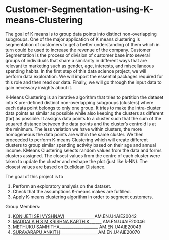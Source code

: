 # Customer-Segmentation-using-K-means-Clustering
The goal of K means is to group data points into distinct non-overlapping subgroups. One of the major application of K means clustering is segmentation of customers to get a better understanding of them which in turn could be used to increase the revenue of the company. Customer Segmentation is the process of division of customer base into several groups of individuals that share a similarity in different ways that are relevant to marketing such as gender, age, interests, and miscellaneous spending habits. In the first step of this data science project, we will perform data exploration. We will import the essential packages required for this role and then read our data. Finally, we will go through the input data to gain necessary insights about it.

K-Means Clustering is an iterative algorithm that tries to partition the dataset into K pre-defined distinct non-overlapping subgroups (clusters) where each data point belongs to only one group. It tries to make the intra-cluster data points as similar as possible while also keeping the clusters as different (far) as possible. It assigns data points to a cluster such that the sum of the squared distance between the data points and the cluster’s centroid is at the minimum. The less variation we have within clusters, the more homogeneous the data points are within the same cluster. We then proceeded to perform K-means Clustering which will create different clusters to group similar spending activity based on their age and annual income. KMeans Clustering selects random values from the data and forms clusters assigned. The closest values from the centre of each cluster were taken to update the cluster and reshape the plot (just like k-NN). The closest values are based on Euclidean Distance.

The goal of this project is to 
   1. Perform an exploratory analysis on the dataset.
   2. Check that the assumptions K-means makes are fulfilled.
   3. Apply K-means clustering algorithm in order to segment customers.
   
Group Members:
   1. [KONIJETI SRI VYSHNAVI](#https://github.com/srivyshnavikonijeti)_______________AM.EN.U4AIE20042
   2. [MADDALA H S M KRISHNA KARTHIK](#https://github.com/karthik1124)______ AM.EN.U4AIE20046
   3. [METHUKU SAMHITHA](#https://github.com/METHUKUSAMHITHA)___________________ AM.EN.U4AIE20049
   4. [SURAVARAPU ANKITH](#https://github.com/Ankith-Suravarapu)___________________AM.EN.U4AIE20070
